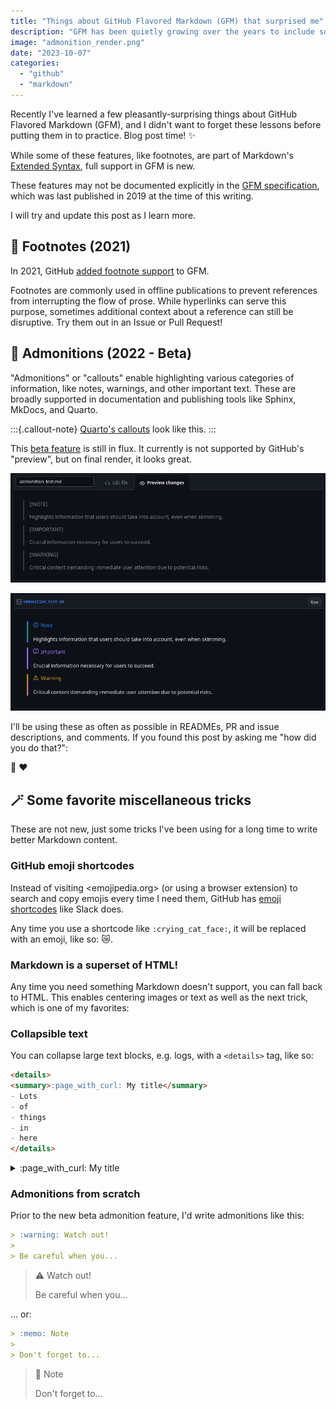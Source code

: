```yaml
---
title: "Things about GitHub Flavored Markdown (GFM) that surprised me"
description: "GFM has been quietly growing over the years to include some features I've always wanted. Bonus tricks at the end!"
image: "admonition_render.png"
date: "2023-10-07"
categories:
  - "github"
  - "markdown"
---
```


Recently I've learned a few pleasantly-surprising things about GitHub Flavored Markdown
(GFM), and I didn't want to forget these lessons before putting them in to practice.
Blog post time! :sparkles:

While some of these features, like footnotes, are part of Markdown's [Extended
Syntax](https://www.markdownguide.org/extended-syntax/#footnotes), full support in GFM
is new.

These features may not be documented explicitly in the [GFM
specification](https://github.github.com/gfm/), which was last published in 2019 at the
time of this writing.

I will try and update this post as I learn more.


## :foot: Footnotes (2021)

In 2021, GitHub [added footnote
support](https://github.blog/changelog/2021-09-30-footnotes-now-supported-in-markdown-fields/)
to GFM.

Footnotes are commonly used in offline publications to prevent references from
interrupting the flow of prose. While hyperlinks can serve this purpose, sometimes
additional context about a reference can still be disruptive. Try them out in an Issue
or Pull Request!


## :speech_balloon: Admonitions (2022 - Beta)

"Admonitions" or "callouts" enable highlighting various categories of information, like
notes, warnings, and other important text. These are broadly supported in documentation
and publishing tools like Sphinx, MkDocs, and Quarto.

:::{.callout-note}
[Quarto's
callouts](https://quarto.org/docs/authoring/callouts.html) look like this.
:::

This [beta feature](https://github.com/orgs/community/discussions/16925) is still
in flux. It currently is not supported by GitHub's "preview", but on final render, it
looks great.

![GitHub's Markdown previewer doesn't support admonitions yet...](admonition_preview.png)

![...but they work anyway after you submit the change!](admonition_render.png)

I'll be using these as often as possible in READMEs, PR and issue descriptions, and
comments. If you found this post by asking me "how did you do that?":

:wave: :heart:


## :magic_wand: Some favorite miscellaneous tricks

These are not new, just some tricks I've been using for a long time to write better
Markdown content.


### GitHub emoji shortcodes

Instead of visiting <emojipedia.org> (or using a browser extension) to search and copy
emojis every time I need them, GitHub has [emoji
shortcodes](https://github.com/hlaueriksson/github-emoji) like Slack does.

Any time you use a shortcode like `:crying_cat_face:`, it will be replaced with an emoji,
like so: :crying_cat_face:.


### Markdown is a superset of HTML!

Any time you need something Markdown doesn't support, you can
fall back to HTML. This enables centering images or text as well as the next trick,
which is one of my favorites:


### Collapsible text

You can collapse large text blocks, e.g. logs, with a `<details>` tag, like so:

```markdown
<details>
<summary>:page_with_curl: My title</summary>
- Lots
- of
- things
- in
- here
</details>
```

<details>
<summary>:page_with_curl: My title</summary>
- Lots
- of
- things
- in
- here
</details>


### Admonitions from scratch

Prior to the new beta admonition feature, I'd write admonitions like this:

```markdown
> :warning: Watch out!
>
> Be careful when you...
```

> :warning: Watch out!
>
> Be careful when you...

... or:

```markdown
> :memo: Note
>
> Don't forget to...
```

> :memo: Note
>
> Don't forget to...
